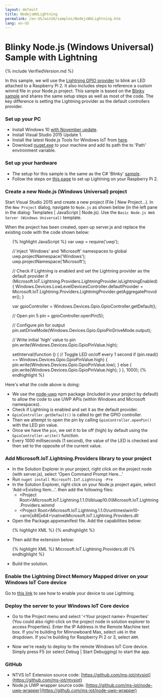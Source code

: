 ```yaml
---
layout: default
title: NodejsWULightning
permalink: /en-US/win10/samples/NodejsWULightning.htm
lang: en-US
---
```


# Blinky Node.js (Windows Universal) Sample with Lightning

{% include VerifiedVersion.md %}

In this sample, we will use the [Lightning GPIO provider]({{site.baseurl}}/{{page.lang}}/win10/LightningProviders.htm) to blink an LED attached to a Raspberry Pi 2. 
It also includes steps to reference a custom winmd file in your Node.js project. This sample is based on the [Blinky sample]({{site.baseurl}}/{{page.lang}}/win10/samples/NodejsWUBlinky.htm) 
and shares the same setup steps as well as most of the code. The key difference is setting the Lightning provider as the default controllers provider.


### Set up your PC
* Install Windows 10 [with November update](http://windows.microsoft.com/en-us/windows-10/windows-update-faq).
* Install Visual Studio 2015 Update 1.
* Install the latest Node.js Tools for Windows IoT from [here](http://aka.ms/ntvsiotlatest).
* Download [nuget.exe](https://docs.nuget.org/consume/installing-nuget) to your machine and add its path the to 'Path' environment variable.


### Set up your hardware
* The setup for this sample is the same as the C# 'Blinky' [sample]({{site.baseurl}}/{{page.lang}}/win10/samples/Blinky.htm).
* Follow the steps on [this page]({{site.baseurl}}/{{page.lang}}/win10/LightningSetup.htm) to set up Lightning on your Raspberry Pi 2.


### Create a new Node.js (Windows Universal) project
Start Visual Studio 2015 and create a new project (File \| New Project...). In the `New Project` dialog, navigate to `Node.js` as shown below (in the left pane in the dialog: Templates \| JavaScript \| Node.js).
Use the `Basic Node.js Web Server (Windows Universal)` template.

When the project has been created, open up server.js and replace the existing code with the code shown below:

<UL>
{% highlight JavaScript %}
var uwp = require('uwp');

// Inject 'Windows' and 'Microsoft' namespaces to global
uwp.projectNamespace('Windows');
uwp.projectNamespace('Microsoft');

// Check if Lightning is enabled and set the Lightning provider as the default provider
if (Microsoft.IoT.Lightning.Providers.LightningProvider.isLightningEnabled) {
  Windows.Devices.LowLevelDevicesController.defaultProvider = Microsoft.IoT.Lightning.Providers.LightningProvider.getAggregateProvider();
}

var gpioController = Windows.Devices.Gpio.GpioController.getDefault();

// Open pin 5
pin = gpioController.openPin(5);

// Configure pin for output
pin.setDriveMode(Windows.Devices.Gpio.GpioPinDriveMode.output);

// Write initial 'high' value to pin
pin.write(Windows.Devices.Gpio.GpioPinValue.high);

setInterval(function () {
  // Toggle LED on/off every 1 second
  if (pin.read() == Windows.Devices.Gpio.GpioPinValue.high) {
    pin.write(Windows.Devices.Gpio.GpioPinValue.low);
  } else {
    pin.write(Windows.Devices.Gpio.GpioPinValue.high);
  }
}, 1000);
{% endhighlight %}
</UL>

Here's what the code above is doing:

* We use the [node-uwp](https://www.npmjs.com/package/uwp) npm package (included in your project by default) to allow the code to use UWP APIs (within Windows and Microsoft namespaces).
* Check if Lightning is enabled and set it as the default provider.
* `GpioController.getDefault()` is called to get the GPIO controller.
* Then we attempt to open the pin by calling `GpioController.openPin()` with the LED pin value.
* Once we have the `pin`, we set it to be off (high) by default using the `GpioController.write()` function.
* Every 1000 milliseconds (1 second), the value of the LED is checked and then set to the opposite of the current value.

### Add Microsoft.IoT.Lightning.Providers library to your project
* In the Solution Explorer in your project, right click on the project node (with server.js), select 'Open Command Prompt Here...'
* Run `nuget install Microsoft.IoT.Lightning -Pre`
* In the Solution Explorer, right click on your Node.js project again, select 'Add->Existing Item...'. then add the following files:
  * \<Project Root\>\Microsoft.IoT.Lightning.1.1.0\lib\uap10.0\Microsoft.IoT.Lightning.Providers.winmd
  * \<Project Root\>\Microsoft.IoT.Lightning.1.1.0\runtimes\win10-\<arm|x86|x64\>\native\Microsoft.IoT.Lightning.Providers.dll
* Open the Package.appxmanifest file. Add the capabilities below:

<UL>
{% highlight XML %}
    <iot:Capability Name="lowLevelDevices" />
    <DeviceCapability Name="109b86ad-f53d-4b76-aa5f-821e2ddf2141"/>
{% endhighlight %}
</UL>

* Then add the extension below:

<UL>
{% highlight XML %}
    <Extension Category="windows.activatableClass.inProcessServer">
      <InProcessServer>
        <Path>Microsoft.IoT.Lightning.Providers.dll</Path>
        <ActivatableClass ActivatableClassId="Microsoft.IoT.Lightning.Providers.LightningGpioProvider" ThreadingModel="both" />
        <ActivatableClass ActivatableClassId="Microsoft.IoT.Lightning.Providers.LightningI2cProvider" ThreadingModel="both" />
        <ActivatableClass ActivatableClassId="Microsoft.IoT.Lightning.Providers.LightningAdcProvider" ThreadingModel="both" />
        <ActivatableClass ActivatableClassId="Microsoft.IoT.Lightning.Providers.LightningProvider" ThreadingModel="both" />
        <ActivatableClass ActivatableClassId="Microsoft.IoT.Lightning.Providers.LightningSpiProvider" ThreadingModel="both" />
        <ActivatableClass ActivatableClassId="Microsoft.IoT.Lightning.Providers.ApiSupport" ThreadingModel="both" />
        <ActivatableClass ActivatableClassId="Microsoft.IoT.Lightning.Providers.LightningPwmProvider" ThreadingModel="both" />
      </InProcessServer>
    </Extension>
{% endhighlight %}
</UL>

* Build the solution.


### Enable the Lightning Direct Memory Mapped driver on your Windows IoT Core device
Go to [this link](https://developer.microsoft.com/en-us/windows/iot/win10/lightningproviders#runtime-requirements) to see how to enable your device to use Lightning.


### Deploy the server to your Windows IoT Core device
* Go to the Project menu and select '&lt;Your project name&gt; Properties' (You could also right-click on the project node in solution explorer to access Properties). Enter the IP Address in the Remote Machine text box. If you're building for Minnowboard Max, select `x86` in the dropdown.  If you're building for Raspberry Pi 2 or 3, select `ARM`.

* Now we're ready to deploy to the remote Windows IoT Core device. Simply press F5 (or select Debug \| Start Debugging) to start the app.


### GitHub
* NTVS IoT Extension source code: [https://github.com/ms-iot/ntvsiot](https://github.com/ms-iot/ntvsiot)
* Node.js UWP wrapper source code: [https://github.com/ms-iot/node-uwp-wrapper](https://github.com/ms-iot/node-uwp-wrapper)
